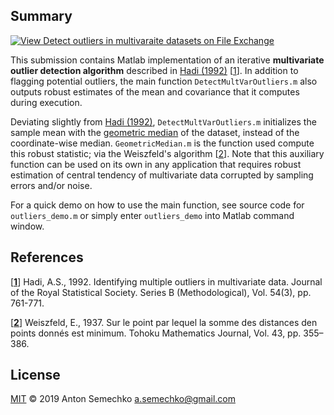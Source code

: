 ## Summary

[![View Detect outliers in multivaraite datasets on File Exchange](https://www.mathworks.com/matlabcentral/images/matlab-file-exchange.svg)](https://www.mathworks.com/matlabcentral/fileexchange/65817-detect-outliers-in-multivaraite-datasets)

This submission contains Matlab implementation of an iterative **multivariate outlier detection algorithm** 
described in [Hadi (1992)] [[1]]. In addition to flagging potential outliers, the main function
`DetectMultVarOutliers.m` also outputs robust estimates of the mean and covariance that it computes 
during execution. 

Deviating slightly from [Hadi (1992)], `DetectMultVarOutliers.m` initializes the sample mean with the [geometric median] 
of the dataset, instead of the coordinate-wise median. `GeometricMedian.m` is the function used compute this 
robust statistic; via the Weiszfeld's algorithm [[2]]. Note that this auxiliary function can be used on its own in 
any application that requires robust estimation of central tendency of multivariate data corrupted by sampling 
errors and/or noise.

For a quick demo on how to use the main function, see source code for `outliers_demo.m`	or simply enter `outliers_demo` 
into Matlab command window.

## References
[**[1]**] Hadi, A.S., 1992. Identifying multiple outliers in multivariate data. Journal of the Royal Statistical Society. Series B (Methodological), Vol. 54(3), pp. 761-771.  

[**[2]**] Weiszfeld, E., 1937. Sur le point par lequel la somme des distances den points donnés est minimum. Tohoku Mathematics Journal, Vol. 43, pp. 355–386.

## License
[MIT] © 2019 Anton Semechko 
a.semechko@gmail.com

[Hadi (1992)]: https://www.researchgate.net/profile/Ali_Hadi/publication/243777821_Identifying_Multiple_Outliers_in_Multivariate_Data/links/5406dda50cf2c48563b2732e.pdf
[1]: https://www.researchgate.net/profile/Ali_Hadi/publication/243777821_Identifying_Multiple_Outliers_in_Multivariate_Data/links/5406dda50cf2c48563b2732e.pdf
[geometric median]: http://en.wikipedia.org/wiki/Geometric_median
[2]: http://en.wikipedia.org/wiki/Geometric_median 
[source code]: https://github.com/AntonSemechko/Multivariate-Outliers/blob/master/outliers_demo.m

[MIT]: https://github.com/AntonSemechko/Multivariate-Outliers/blob/master/LICENSE.md

